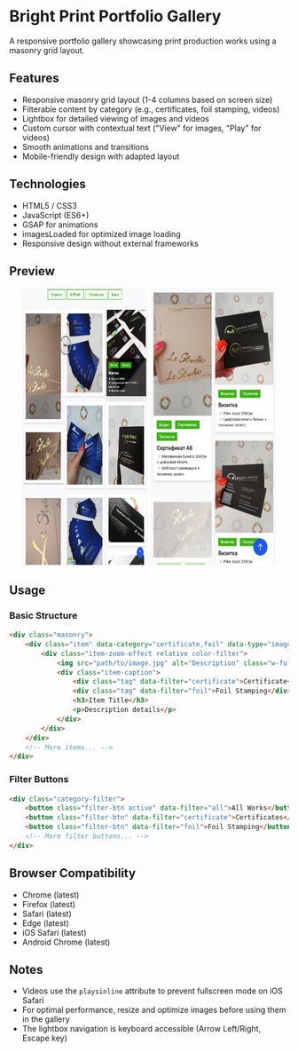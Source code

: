# Bright Print Portfolio Gallery

A responsive portfolio gallery showcasing print production works using a masonry grid layout.

## Features

- Responsive masonry grid layout (1-4 columns based on screen size)
- Filterable content by category (e.g., certificates, foil stamping, videos)
- Lightbox for detailed viewing of images and videos
- Custom cursor with contextual text ("View" for images, "Play" for videos)
- Smooth animations and transitions
- Mobile-friendly design with adapted layout

## Technologies

- HTML5 / CSS3
- JavaScript (ES6+)
- GSAP for animations
- imagesLoaded for optimized image loading
- Responsive design without external frameworks


## Preview

<p align="center">
  <img src="images/gallery_prev_01.jpg" width="45%" height="500px" alt="Portfolio Screenshot"/>
  <img src="images/gallery_prev_02.jpg" width="45%" height="500px" alt="Portfolio Screenshot"/>
</p>

## Usage

### Basic Structure

```html
<div class="masonry">
    <div class="item" data-category="certificate,foil" data-type="image" data-src="path/to/image.jpg">
        <div class="item-zoom-effect relative color-filter">
            <img src="path/to/image.jpg" alt="Description" class="w-full"/>
            <div class="item-caption">
                <div class="tag" data-filter="certificate">Certificate</div>
                <div class="tag" data-filter="foil">Foil Stamping</div>
                <h3>Item Title</h3>
                <p>Description details</p>
            </div>
        </div>
    </div>
    <!-- More items... -->
</div>
```

### Filter Buttons

```html
<div class="category-filter">
    <button class="filter-btn active" data-filter="all">All Works</button>
    <button class="filter-btn" data-filter="certificate">Certificates</button>
    <button class="filter-btn" data-filter="foil">Foil Stamping</button>
    <!-- More filter buttons... -->
</div>
```

## Browser Compatibility

- Chrome (latest)
- Firefox (latest)
- Safari (latest)
- Edge (latest)
- iOS Safari (latest)
- Android Chrome (latest)

## Notes

- Videos use the `playsinline` attribute to prevent fullscreen mode on iOS Safari
- For optimal performance, resize and optimize images before using them in the gallery
- The lightbox navigation is keyboard accessible (Arrow Left/Right, Escape key)